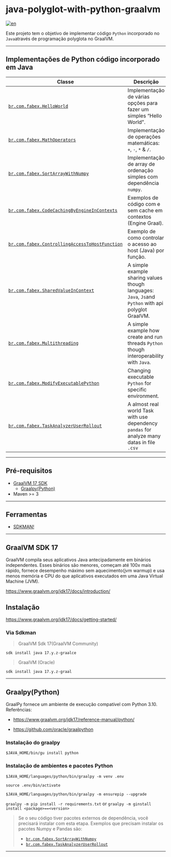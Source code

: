 # java-polyglot-with-python-graalvm

[![en](https://img.shields.io/badge/lang-en-red.svg)](README.md)

Este projeto tem o objetivo de implementar código `Python` incorporado no `Java`através de programação polyglota no GraalVM.

---

## Implementações de Python código incorporado em Java

 Classe                                                                                                            | Descrição                                                                                             
-------------------------------------------------------------------------------------------------------------------|-------------------------------------------------------------------------------------------------------
 [`br.com.fabex.HelloWorld`](src/main/java/br/com/fabex/HelloWorld.java)                                           | Implementação de várias opções para fazer um simples “Hello World”.                                   
 [`br.com.fabex.MathOperators`](src/main/java/br/com/fabex/MathOperators.java)                                     | Implementação de operações matemáticas: `+`, `-`, `*` & `/`.                                          
 [`br.com.fabex.SortArrayWithNumpy`](src/main/java/br/com/fabex/SortArrayWithNumpy.java)                           | Implementação de array de ordenação simples com dependência `numpy`.                                  
 [`br.com.fabex.CodeCachingByEngineInContexts`](src/main/java/br/com/fabex/CodeCachingByEngineInContexts.java)     | Exemplos de código com e sem cache em contextos (Engine Graal).                                       
 [`br.com.fabex.ControllingAccessToHostFunction`](src/main/java/br/com/fabex/ControllingAccessToHostFunction.java) | Exemplo de como controlar o acesso ao host (Java) por função.                                         
 [`br.com.fabex.SharedValueInContext`](src/main/java/br/com/fabex/SharedValueInContext.java)                       | A simple example sharing values though languages: `Java`, `Js`and `Python` with api polyglot GraalVM. 
 [`br.com.fabex.Multithreading`](src/main/java/br/com/fabex/Multithreading.java)                                   | A simple example how create and run threads `Python` though interoperability with `Java`.             
 [`br.com.fabex.ModifyExecutablePython`](src/main/java/br/com/fabex/ModifyExecutablePython.java)                   | Changing executable `Python` for specific environment.                                                
 [`br.com.fabex.TaskAnalyzerUserRollout`](src/main/java/br/com/fabex/TaskAnalyzerUserRollout.java)                 | A almost real world Task with use dependency `pandas` for analyze many datas in file `.csv`           

---

## Pré-requisitos

- [GraalVM 17 SDK](https://www.graalvm.org/jdk17/docs/)
    - [Graalpy(Python)](https://www.graalvm.org/jdk17/reference-manual/python/)
- Maven >= 3

---

## Ferramentas

- [SDKMAN!](https://sdkman.io/install)

---

## GraalVM SDK 17

GraalVM compila seus aplicativos Java antecipadamente em binários independentes. Esses binários são menores, começam até
100x mais rápido, fornece desempenho máximo sem aquecimento(jvm warmup) e usa menos memória e CPU do que aplicativos
executados em uma Java Virtual Machine (JVM).

https://www.graalvm.org/jdk17/docs/introduction/

## Instalação

https://www.graalvm.org/jdk17/docs/getting-started/

### Via Sdkman

> GraalVM Sdk 17(GraalVM Community)

`sdk install java 17.y.z-graalce`

> GraalVM (Oracle)

`sdk install java 17.y.z-graal`

---

## Graalpy(Python)

GraalPy fornece um ambiente de execução compatível com Python 3.10.
Referências:

- https://www.graalvm.org/jdk17/reference-manual/python/

- https://github.com/oracle/graalpython

### Instalação do graalpy

`$JAVA_HOME/bin/gu install python`

### Instalação de ambientes e pacotes Python

`$JAVA_HOME/languages/python/bin/graalpy -m venv .env `

`source .env/bin/activate`

`$JAVA_HOME/languages/python/bin/graalpy -m ensurepip --upgrade`

`graalpy -m pip install -r requirements.txt` or `graalpy -m ginstall install <package>==<version>`

> Se o seu código tiver pacotes externos de dependência, você precisará instalar com esta etapa. Exemplos que precisam instalar os pacotes Numpy e Pandas são:
> - [`br.com.fabex.SortArrayWithNumpy`](src/main/java/br/com/fabex/SortArrayWithNumpy.java)
> - [`br.com.fabex.TaskAnalyzerUserRollout`](src/main/java/br/com/fabex/TaskAnalyzerUserRollout.java)

---

